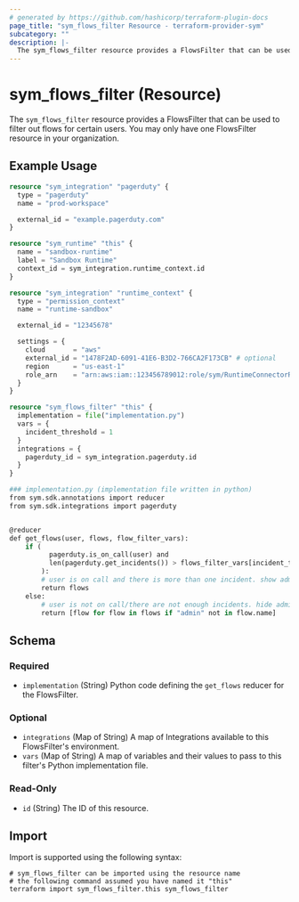 ```yaml
---
# generated by https://github.com/hashicorp/terraform-plugin-docs
page_title: "sym_flows_filter Resource - terraform-provider-sym"
subcategory: ""
description: |-
  The sym_flows_filter resource provides a FlowsFilter that can be used to filter out flows for certain users. You may only have one FlowsFilter resource in your organization.
---
```


# sym_flows_filter (Resource)

The `sym_flows_filter` resource provides a FlowsFilter that can be used to filter out flows for certain users. You may only have one FlowsFilter resource in your organization.

## Example Usage

```terraform
resource "sym_integration" "pagerduty" {
  type = "pagerduty"
  name = "prod-workspace"

  external_id = "example.pagerduty.com"
}

resource "sym_runtime" "this" {
  name = "sandbox-runtime"
  label = "Sandbox Runtime"
  context_id = sym_integration.runtime_context.id
}

resource "sym_integration" "runtime_context" {
  type = "permission_context"
  name = "runtime-sandbox"

  external_id = "12345678"

  settings = {
    cloud       = "aws"
    external_id = "1478F2AD-6091-41E6-B3D2-766CA2F173CB" # optional
    region      = "us-east-1"
    role_arn    = "arn:aws:iam::123456789012:role/sym/RuntimeConnectorRole"
  }
}

resource "sym_flows_filter" "this" {
  implementation = file("implementation.py")
  vars = {
    incident_threshold = 1
  }
  integrations = {
    pagerduty_id = sym_integration.pagerduty.id
  }
}

### implementation.py (implementation file written in python)
from sym.sdk.annotations import reducer
from sym.sdk.integrations import pagerduty


@reducer
def get_flows(user, flows, flow_filter_vars):
    if (
          pagerduty.is_on_call(user) and
          len(pagerduty.get_incidents()) > flows_filter_vars[incident_threshold]
        ):
        # user is on call and there is more than one incident. show admin flows
        return flows
    else:
        # user is not on call/there are not enough incidents. hide admin flows
        return [flow for flow in flows if "admin" not in flow.name]
```

<!-- schema generated by tfplugindocs -->
## Schema

### Required

- `implementation` (String) Python code defining the `get_flows` reducer for the FlowsFilter.

### Optional

- `integrations` (Map of String) A map of Integrations available to this FlowsFilter's environment.
- `vars` (Map of String) A map of variables and their values to pass to this filter's Python implementation file.

### Read-Only

- `id` (String) The ID of this resource.

## Import

Import is supported using the following syntax:

```shell
# sym_flows_filter can be imported using the resource name
# the following command assumed you have named it "this"
terraform import sym_flows_filter.this sym_flows_filter
```
